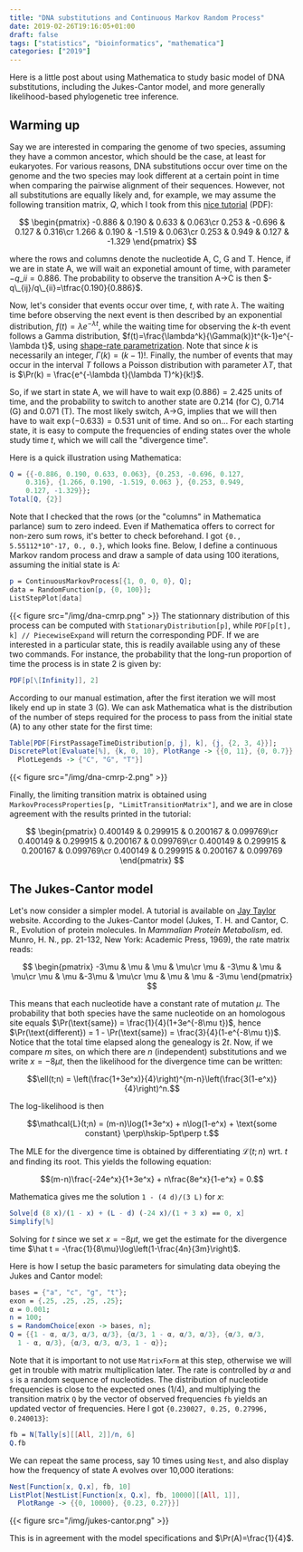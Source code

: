 ```yaml
---
title: "DNA substitutions and Continuous Markov Random Process"
date: 2019-02-26T19:16:05+01:00
draft: false
tags: ["statistics", "bioinformatics", "mathematica"]
categories: ["2019"]
---
```


Here is a little post about using Mathematica to study basic model of DNA substitutions, including the Jukes-Cantor model, and more generally likelihood-based phylogenetic tree inference.

## Warming up

Say we are interested in comparing the genome of two species, assuming they have a common ancestor, which should be the case, at least for eukaryotes. For various reasons, DNA substitutions occur over time on the genome and the two species may look different at a certain point in time when comparing the pairwise alignment of their sequences. However, not all substitutions are equally likely and, for example, we may assume the following transition matrix, $Q$, which I took from this [nice tutorial](https://molevol.mbl.edu/images/1/1a/WoodsHole2012_1.pdf) (PDF):

$$
\begin{pmatrix}
-0.886 & 0.190 & 0.633 & 0.063\cr
0.253 & -0.696 & 0.127 & 0.316\cr
1.266 & 0.190 & -1.519 & 0.063\cr
0.253 & 0.949 & 0.127 & -1.329
\end{pmatrix}
$$

where the rows and columns denote the nucleotide A, C, G and T. Hence, if we are in state A, we will wait an exponetial amount of time, with parameter $-q\_{ii}=0.886$. The probability to observe the transition A→C is then $-q\_{ij}/q\_{ii}=\tfrac{0.190}{0.886}$.

Now, let's consider that events occur over time, $t$, with rate $\lambda$. The waiting time before observing the next event is then described by an exponential distribution, $f(t)=\lambda e^{-\lambda t}$, while the waiting time for observing the $k$-th event follows a Gamma distribution, $f(t)=\frac{\lambda^k}{\Gamma(k)}t^{k-1}e^{-\lambda t}$, using [shape-rate parametrization](https://en.wikipedia.org/wiki/Gamma_distribution). Note that since $k$ is necessarily an integer, $\Gamma(k)=(k-1)!$. Finally, the number of events that may occur in the interval $T$ follows a Poisson distribution with parameter $\lambda T$, that is $\Pr(k) = \frac{e^{-\lambda t}(\lambda T)^k}{k!}$.

So, if we start in state A, we will have to wait $\exp(0.886)=2.425$ units of time, and the probability to switch to another state are 0.214 (for C), 0.714 (G) and 0.071 (T). The most likely switch, A→G, implies that we will then have to wait $\exp(-0.633)=0.531$ unit of time. And so on... For each starting state, it is easy to compute the frequencies of ending states over the whole study time $t$, which we will call the "divergence time".

Here is a quick illustration using Mathematica:

```mathematica
Q = {{-0.886, 0.190, 0.633, 0.063}, {0.253, -0.696, 0.127,
    0.316}, {1.266, 0.190, -1.519, 0.063 }, {0.253, 0.949,
    0.127, -1.329}};
Total[Q, {2}]
```

Note that I checked that the rows (or the "columns" in Mathematica parlance) sum to zero indeed. Even if Mathematica offers to correct for non-zero sum rows, it's better to check beforehand. I got `{0., 5.55112*10^-17, 0., 0.}`, which looks fine. Below, I define a continuous Markov random process and draw a sample of data using 100 iterations, assuming the initial state is A:

```mathematica
p = ContinuousMarkovProcess[{1, 0, 0, 0}, Q];
data = RandomFunction[p, {0, 100}];
ListStepPlot[data]
```

{{< figure src="/img/dna-cmrp.png" >}}
The stationnary distribution of this process can be computed with `StationaryDistribution[p]`, while `PDF[p[t], k] // PiecewiseExpand` will return the corresponding PDF. If we are interested in a particular state, this is readily available using any of these two commands. For instance, the probability that the long-run proportion of time the process is in state 2 is given by:

```mathematica
PDF[p[\[Infinity]], 2]
```

According to our manual estimation, after the first iteration we will most likely end up in state 3 (G). We can ask Mathematica what is the distribution of the number of steps required for the process to pass from the initial state (A) to any other state for the first time:

```mathematica
Table[PDF[FirstPassageTimeDistribution[p, j], k], {j, {2, 3, 4}}];
DiscretePlot[Evaluate[%], {k, 0, 10}, PlotRange -> {{0, 11}, {0, 0.7}},
  PlotLegends -> {"C", "G", "T"}]
```

{{< figure src="/img/dna-cmrp-2.png" >}}

Finally, the limiting transition matrix is obtained using `MarkovProcessProperties[p, "LimitTransitionMatrix"]`, and we are in close agreement with the results printed in the tutorial:

$$
\begin{pmatrix}
0.400149 & 0.299915 & 0.200167 & 0.099769\cr
0.400149 & 0.299915 & 0.200167 & 0.099769\cr
0.400149 & 0.299915 & 0.200167 & 0.099769\cr
0.400149 & 0.299915 & 0.200167 & 0.099769
\end{pmatrix}
$$

## The Jukes-Cantor model

Let's now consider a simpler model. A tutorial is available on [Jay Taylor](https://math.la.asu.edu/~jtaylor/teaching/Spring2015/APM504/APM504.html) website. According to the Jukes-Cantor model (Jukes, T. H. and Cantor, C. R., Evolution of protein molecules. In _Mammalian Protein Metabolism_, ed. Munro, H. N., pp. 21-132, New York: Academic Press, 1969), the rate matrix reads:

$$
\begin{pmatrix}
-3\mu & \mu & \mu & \mu\cr
\mu & -3\mu & \mu & \mu\cr
\mu & \mu &-3\mu & \mu\cr
\mu & \mu & \mu & -3\mu
\end{pmatrix}
$$

This means that each nucleotide have a constant rate of mutation $\mu$. The probability that both species have the same nucleotide on an homologous site equals $\Pr(\text{same}) = \frac{1}{4}(1+3e^{-8\mu t})$, hence $\Pr(\text{different}) = 1 - \Pr(\text{same}) = \frac{3}{4}(1-e^{-8\mu t})$. Notice that the total time elapsed along the genealogy is $2t$. Now, if we compare $m$ sites, on which there are $n$ (independent) substitutions and we write $x = -8\mu t$, then the likelihood for the divergence time can be written:

$$\ell(t;n) = \left(\frac{1+3e^x)}{4}\right)^{m-n}\left(\frac{3(1-e^x)}{4}\right)^n.$$

The log-likelihood is then

$$\mathcal{L}(t;n) = (m-n)\log(1+3e^x) + n\log(1-e^x) + \text{some constant} \perp\hskip-5pt\perp t.$$

The MLE for the divergence time is obtained by differentiating $\mathcal{L}(t;n)$ wrt. $t$ and finding its root. This yields the following equation:

$$(m-n)\frac{-24e^x}{1+3e^x} + n\frac{8e^x}{1-e^x} = 0.$$

Mathematica gives me the solution `1 - (4 d)/(3 L)` for $x$:

```mathematica
Solve[d (8 x)/(1 - x) + (L - d) (-24 x)/(1 + 3 x) == 0, x]
Simplify[%]
```

Solving for $t$ since we set $x = -8\mu t$, we get the estimate for the divergence time $\hat t = -\frac{1}{8\mu}\log\left(1-\frac{4n}{3m}\right)$.

Here is how I setup the basic parameters for simulating data obeying the Jukes and Cantor model:

```mathematica
bases = {"a", "c", "g", "t"};
exon = {.25, .25, .25, .25};
α = 0.001;
n = 100;
s = RandomChoice[exon -> bases, n];
Q = {{1 - α, α/3, α/3, α/3}, {α/3, 1 - α, α/3, α/3}, {α/3, α/3,
  1 - α, α/3}, {α/3, α/3, α/3, 1 - α}};
```

Note that it is important to not use `MatrixForm` at this step, otherwise we will get in trouble with matrix multiplication later. The rate is controlled by $\alpha$ and `s` is a random sequence of nucleotides. The distribution of nucleotide frequencies is close to the expected ones (1/4), and multiplying the transition matrix `Q` by the vector of observed frequencies `fb` yields an updated vector of frequencies. Here I got `{0.230027, 0.25, 0.27996, 0.240013}`:

```mathematica
fb = N[Tally[s][[All, 2]]/n, 6]
Q.fb
```

We can repeat the same process, say 10 times using `Nest`, and also display how the frequency of state A evolves over 10,000 iterations:

```mathematica
Nest[Function[x, Q.x], fb, 10]
ListPlot[NestList[Function[x, Q.x], fb, 10000][[All, 1]],
  PlotRange -> {{0, 10000}, {0.23, 0.27}}]
```

{{< figure src="/img/jukes-cantor.png" >}}

This is in agreement with the model specifications and $\Pr(A)=\frac{1}{4}$.
